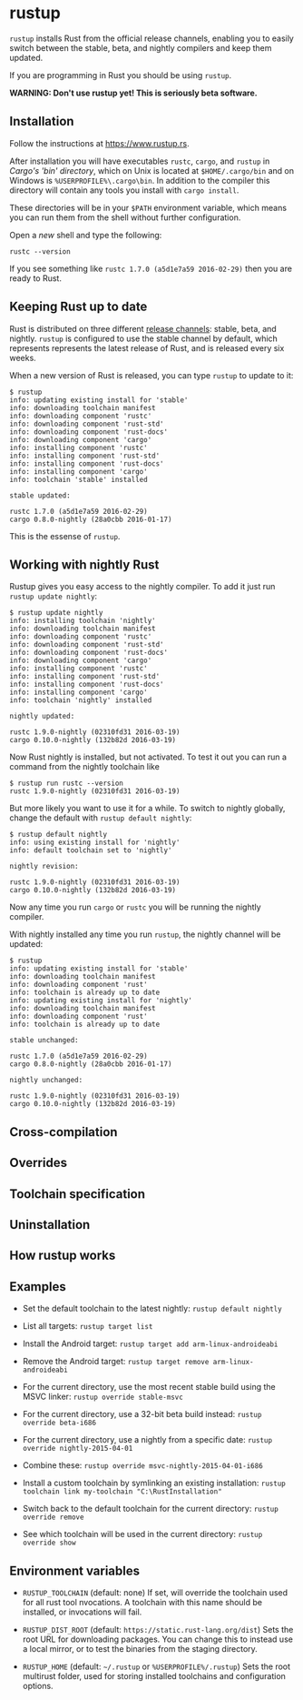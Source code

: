 # rustup

`rustup` installs Rust from the official release channels, enabling
you to easily switch between the stable, beta, and nightly compilers
and keep them updated.

If you are programming in Rust you should be using `rustup`.

**WARNING: Don't use rustup yet! This is seriously beta software.**

## Installation

Follow the instructions at https://www.rustup.rs.

After installation you will have executables `rustc`, `cargo`, and
`rustup` in *Cargo's 'bin' directory*, which on Unix is located at
`$HOME/.cargo/bin` and on Windows is `%USERPROFILE%\.cargo\bin`. In
addition to the compiler this directory will contain any tools you
install with `cargo install`.

These directories will be in your `$PATH` environment variable, which
means you can run them from the shell without further configuration.

Open a *new* shell and type the following:

```
rustc --version
```

If you see something like `rustc 1.7.0 (a5d1e7a59 2016-02-29)` then
you are ready to Rust.

## Keeping Rust up to date

Rust is distributed on three different [release channels]: stable,
beta, and nightly. `rustup` is configured to use the stable channel by
default, which represents represents the latest release of Rust,
and is released every six weeks.

When a new version of Rust is released, you can type `rustup` to update
to it:

```
$ rustup
info: updating existing install for 'stable'
info: downloading toolchain manifest
info: downloading component 'rustc'
info: downloading component 'rust-std'
info: downloading component 'rust-docs'
info: downloading component 'cargo'
info: installing component 'rustc'
info: installing component 'rust-std'
info: installing component 'rust-docs'
info: installing component 'cargo'
info: toolchain 'stable' installed

stable updated:

rustc 1.7.0 (a5d1e7a59 2016-02-29)
cargo 0.8.0-nightly (28a0cbb 2016-01-17)
```

This is the essense of `rustup`.

[release channels]: https://github.com/rust-lang/rfcs/blob/master/text/0507-release-channels.md

## Working with nightly Rust

Rustup gives you easy access to the nightly compiler. To add it just run `rustup update nightly`:

```
$ rustup update nightly
info: installing toolchain 'nightly'
info: downloading toolchain manifest
info: downloading component 'rustc'
info: downloading component 'rust-std'
info: downloading component 'rust-docs'
info: downloading component 'cargo'
info: installing component 'rustc'
info: installing component 'rust-std'
info: installing component 'rust-docs'
info: installing component 'cargo'
info: toolchain 'nightly' installed

nightly updated:

rustc 1.9.0-nightly (02310fd31 2016-03-19)
cargo 0.10.0-nightly (132b82d 2016-03-19)
```

Now Rust nightly is installed, but not activated. To test it out you
can run a command from the nightly toolchain like

```
$ rustup run rustc --version
rustc 1.9.0-nightly (02310fd31 2016-03-19)
```

But more likely you want to use it for a while. To switch to nightly
globally, change the default with `rustup default nightly`:

```
$ rustup default nightly
info: using existing install for 'nightly'
info: default toolchain set to 'nightly'

nightly revision:

rustc 1.9.0-nightly (02310fd31 2016-03-19)
cargo 0.10.0-nightly (132b82d 2016-03-19)
```

Now any time you run `cargo` or `rustc` you will be running the
nightly compiler.

With nightly installed any time you run `rustup`, the nightly channel
will be updated:

```
$ rustup
info: updating existing install for 'stable'
info: downloading toolchain manifest
info: downloading component 'rust'
info: toolchain is already up to date
info: updating existing install for 'nightly'
info: downloading toolchain manifest
info: downloading component 'rust'
info: toolchain is already up to date

stable unchanged:

rustc 1.7.0 (a5d1e7a59 2016-02-29)
cargo 0.8.0-nightly (28a0cbb 2016-01-17)

nightly unchanged:

rustc 1.9.0-nightly (02310fd31 2016-03-19)
cargo 0.10.0-nightly (132b82d 2016-03-19)
```

## Cross-compilation

## Overrides

## Toolchain specification

## Uninstallation

## How rustup works

## Examples

- Set the default toolchain to the latest nightly:
  `rustup default nightly`

- List all targets:
  `rustup target list`

- Install the Android target:
  `rustup target add arm-linux-androideabi`

- Remove the Android target:
  `rustup target remove arm-linux-androideabi`

- For the current directory, use the most recent stable build using the MSVC linker:
  `rustup override stable-msvc`

- For the current directory, use a 32-bit beta build instead:
  `rustup override beta-i686`

- For the current directory, use a nightly from a specific date:
  `rustup override nightly-2015-04-01`

- Combine these:
  `rustup override msvc-nightly-2015-04-01-i686`

- Install a custom toolchain by symlinking an existing installation:
  `rustup toolchain link my-toolchain "C:\RustInstallation"`

- Switch back to the default toolchain for the current directory:
  `rustup override remove`

- See which toolchain will be used in the current directory:
  `rustup override show`

## Environment variables

- `RUSTUP_TOOLCHAIN` (default: none)
  If set, will override the toolchain used for all rust tool
  nvocations. A toolchain with this name should be installed, or
  invocations will fail.

- `RUSTUP_DIST_ROOT` (default: `https://static.rust-lang.org/dist`)
  Sets the root URL for downloading packages. You can change this to
  instead use a local mirror, or to test the binaries from the staging
  directory.

- `RUSTUP_HOME` (default: `~/.rustup` or `%USERPROFILE%/.rustup`)
  Sets the root multirust folder, used for storing installed
  toolchains and configuration options.
